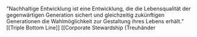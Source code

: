 "Nachhaltige Entwicklung ist eine Entwicklung, die die
Lebensqualität der gegenwärtigen Generation sichert und
gleichzeitig zukünftigen Generationen die Wahlmöglichkeit zur
Gestaltung ihres Lebens erhält.”
[[Triple Bottom Line]]
[[Corporate Stewardship (Treuhänder
